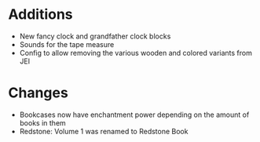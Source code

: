 # Additions

- New fancy clock and grandfather clock blocks
- Sounds for the tape measure
- Config to allow removing the various wooden and colored variants from JEI

# Changes

- Bookcases now have enchantment power depending on the amount of books in them
- Redstone: Volume 1 was renamed to Redstone Book
